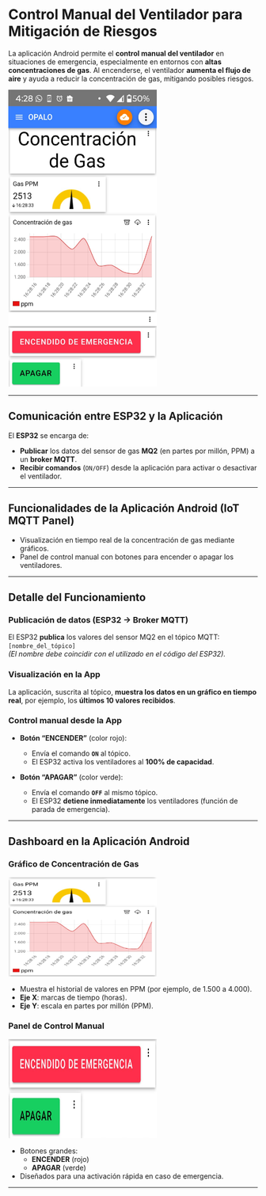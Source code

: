 # Control Manual del Ventilador para Mitigación de Riesgos

La aplicación Android permite el **control manual del ventilador** en situaciones de emergencia, especialmente en entornos con **altas concentraciones de gas**. Al encenderse, el ventilador **aumenta el flujo de aire** y ayuda a reducir la concentración de gas, mitigando posibles riesgos.

<img src="asset/img1.png" alt="Aplicación" width="300" height="600">

---

## Comunicación entre ESP32 y la Aplicación

El **ESP32** se encarga de:

- **Publicar** los datos del sensor de gas **MQ2** (en partes por millón, PPM) a un **broker MQTT**.
- **Recibir comandos** (`ON/OFF`) desde la aplicación para activar o desactivar el ventilador.

---

## Funcionalidades de la Aplicación Android (IoT MQTT Panel)

- Visualización en tiempo real de la concentración de gas mediante gráficos.
- Panel de control manual con botones para encender o apagar los ventiladores.

---

## Detalle del Funcionamiento

### Publicación de datos (ESP32 → Broker MQTT)

El ESP32 **publica** los valores del sensor MQ2 en el tópico MQTT:  
`[nombre_del_tópico]`  
*(El nombre debe coincidir con el utilizado en el código del ESP32).*

### Visualización en la App

La aplicación, suscrita al tópico, **muestra los datos en un gráfico en tiempo real**, por ejemplo, los **últimos 10 valores recibidos**.

### Control manual desde la App

- **Botón “ENCENDER”** (color rojo):
  - Envía el comando **`ON`** al tópico.
  - El ESP32 activa los ventiladores al **100% de capacidad**.

- **Botón “APAGAR”** (color verde):
  - Envía el comando **`OFF`** al mismo tópico.
  - El ESP32 **detiene inmediatamente** los ventiladores (función de parada de emergencia).

---

## Dashboard en la Aplicación Android

### Gráfico de Concentración de Gas

<img src="asset/img2.png" alt="Gráfico de PPM en tiempo real" width="300" height="200">

- Muestra el historial de valores en PPM (por ejemplo, de 1.500 a 4.000).
- **Eje X**: marcas de tiempo (horas).
- **Eje Y**: escala en partes por millón (PPM).

### Panel de Control Manual

<img src="asset/img3.png" alt="Botones" width="300" height="200">

- Botones grandes:
  - **ENCENDER** (rojo)
  - **APAGAR** (verde)
- Diseñados para una activación rápida en caso de emergencia.

---

